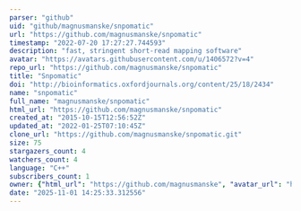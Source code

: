 ```yaml
---
parser: "github"
uid: "github/magnusmanske/snpomatic"
url: "https://github.com/magnusmanske/snpomatic"
timestamp: "2022-07-20 17:27:27.744593"
description: "fast, stringent short-read mapping software"
avatar: "https://avatars.githubusercontent.com/u/1406572?v=4"
repo_url: "https://github.com/magnusmanske/snpomatic"
title: "Snpomatic"
doi: "http://bioinformatics.oxfordjournals.org/content/25/18/2434"
name: "snpomatic"
full_name: "magnusmanske/snpomatic"
html_url: "https://github.com/magnusmanske/snpomatic"
created_at: "2015-10-15T12:56:52Z"
updated_at: "2022-01-25T07:10:45Z"
clone_url: "https://github.com/magnusmanske/snpomatic.git"
size: 75
stargazers_count: 4
watchers_count: 4
language: "C++"
subscribers_count: 1
owner: {"html_url": "https://github.com/magnusmanske", "avatar_url": "https://avatars.githubusercontent.com/u/1406572?v=4", "login": "magnusmanske", "type": "User"}
date: "2025-11-01 14:25:33.312556"
---
```

